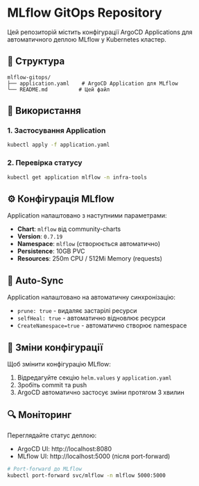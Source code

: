 # MLflow GitOps Repository

Цей репозиторій містить конфігурації ArgoCD Applications для автоматичного деплою MLflow у Kubernetes кластер.

## 📁 Структура

```
mlflow-gitops/
├── application.yaml    # ArgoCD Application для MLflow
└── README.md          # Цей файл
```

## 🚀 Використання

### 1. Застосування Application

```bash
kubectl apply -f application.yaml
```

### 2. Перевірка статусу

```bash
kubectl get application mlflow -n infra-tools
```

## ⚙️ Конфігурація MLflow

Application налаштовано з наступними параметрами:

- **Chart**: `mlflow` від community-charts
- **Version**: `0.7.19`
- **Namespace**: `mlflow` (створюється автоматично)
- **Persistence**: 10GB PVC
- **Resources**: 250m CPU / 512Mi Memory (requests)

## 🔄 Auto-Sync

Application налаштовано на автоматичну синхронізацію:
- `prune: true` - видаляє застарілі ресурси
- `selfHeal: true` - автоматично відновлює ресурси
- `CreateNamespace=true` - автоматично створює namespace

## 📝 Зміни конфігурації

Щоб змінити конфігурацію MLflow:

1. Відредагуйте секцію `helm.values` у `application.yaml`
2. Зробіть commit та push
3. ArgoCD автоматично застосує зміни протягом 3 хвилин

## 🔍 Моніторинг

Переглядайте статус деплою:
- ArgoCD UI: http://localhost:8080
- MLflow UI: http://localhost:5000 (після port-forward)

```bash
# Port-forward до MLflow
kubectl port-forward svc/mlflow -n mlflow 5000:5000
```